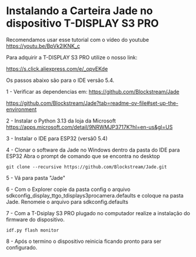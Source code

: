 # Instalando a Carteira Jade no dispositivo T-DISPLAY S3 PRO #
Recomendamos usar esse tutorial com o vídeo do youtube https://youtu.be/BpVk2lKNK_c

Para adquirir a T-DISPLAY S3 PRO utilize o nosso link:

https://s.click.aliexpress.com/e/_opvEKde

Os passos abaixo são para o IDE versão 5.4.

1 - Verificar as dependencias em:
https://github.com/Blockstream/Jade

https://github.com/Blockstream/Jade?tab=readme-ov-file#set-up-the-environment
 
2 - Instalar o Python 3.13 da loja da Microsoft
https://apps.microsoft.com/detail/9NRWMJP3717K?hl=en-us&gl=US

3 - Instalar o IDE para ESP32 (versã0 5.4)

4 - Clonar o software da Jade no Windows dentro da pasta do IDE para ESP32
Abra o prompt de comando que se encontra no desktop
```
git clone --recursive https://github.com/Blockstream/Jade.git
```
5 - Vá para pasta "Jade"

6 - Com o Explorer copie da pasta config o arquivo sdkconfig_display_ttgo_tdisplays3procamera.defaults e coloque na pasta Jade. Renomeie o arquivo para sdkconfig.defaults

7 - Com a T-Dsiplay S3 PRO plugado no computador realize a instalação do firmware do dispositivo.
```
idf.py flash monitor
```
8 - Após o termino o dispositivo reinicia ficando pronto para ser configurado.
